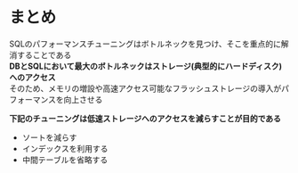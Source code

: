 # まとめ
SQLのパフォーマンスチューニングはボトルネックを見つけ、そこを重点的に解消することである  
**DBとSQLにおいて最大のボトルネックはストレージ(典型的にハードディスク)へのアクセス**  
そのため、メモリの増設や高速アクセス可能なフラッシュストレージの導入がパフォーマンスを向上させる  

**下記のチューニングは低速ストレージへのアクセスを減らすことが目的である**
- ソートを減らす
- インデックスを利用する
- 中間テーブルを省略する
